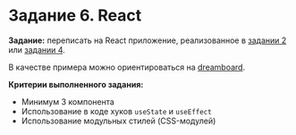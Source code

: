 # Задание 6. React

**Задание:** переписать на React приложение, реализованное в [задании 2](/tasks/2.%20Вёрстка.md) или [задании 4](/tasks/4.%20Подключение%20API.md).

В качестве примера можно ориентироваться на [dreamboard](https://github.com/lyaplyap/dreamboard/blob/main/task5).

**Критерии выполненного задания:**

* Минимум 3 компонента
* Использование в коде хуков `useState` и `useEffect`
* Использование модульных стилей (CSS-модулей)
